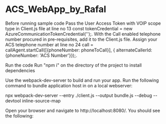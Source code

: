 # ACS_WebApp_by_Rafal


Before running sample code Pass the User Access Token with VOIP scope type in Client.js file at line no 13 const tokenCredential = new AzureCommunicationTokenCredential('');. With the Call enabled telephone number procured in pre-requisites, add it to the Client.js file. Assign your ACS telephone number at line no 24 call = callAgent.startCall([{phoneNumber: phoneToCall}], { alternateCallerId: {phoneNumber: 'ACS Number'}});.

Run the code Run "npm i" on the directory of the project to install dependencies

Use the webpack-dev-server to build and run your app. Run the following command to bundle application host in on a local webserver:

npx webpack-dev-server --entry ./client.js --output bundle.js --debug --devtool inline-source-map

Open your browser and navigate to http://localhost:8080/. You should see the following:
